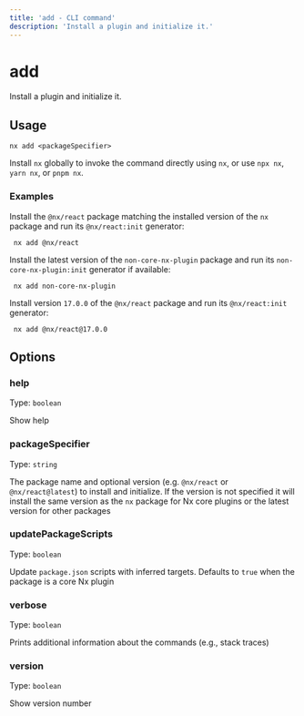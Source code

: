 ```yaml
---
title: 'add - CLI command'
description: 'Install a plugin and initialize it.'
---
```


# add

Install a plugin and initialize it.

## Usage

```shell
nx add <packageSpecifier>
```

Install `nx` globally to invoke the command directly using `nx`, or use `npx nx`, `yarn nx`, or `pnpm nx`.

### Examples

Install the `@nx/react` package matching the installed version of the `nx` package and run its `@nx/react:init` generator:

```shell
 nx add @nx/react
```

Install the latest version of the `non-core-nx-plugin` package and run its `non-core-nx-plugin:init` generator if available:

```shell
 nx add non-core-nx-plugin
```

Install version `17.0.0` of the `@nx/react` package and run its `@nx/react:init` generator:

```shell
 nx add @nx/react@17.0.0
```

## Options

### help

Type: `boolean`

Show help

### packageSpecifier

Type: `string`

The package name and optional version (e.g. `@nx/react` or `@nx/react@latest`) to install and initialize. If the version is not specified it will install the same version as the `nx` package for Nx core plugins or the latest version for other packages

### updatePackageScripts

Type: `boolean`

Update `package.json` scripts with inferred targets. Defaults to `true` when the package is a core Nx plugin

### verbose

Type: `boolean`

Prints additional information about the commands (e.g., stack traces)

### version

Type: `boolean`

Show version number
